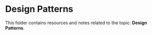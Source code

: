 # Design Patterns
This folder contains resources and notes related to the topic: **Design Patterns**.